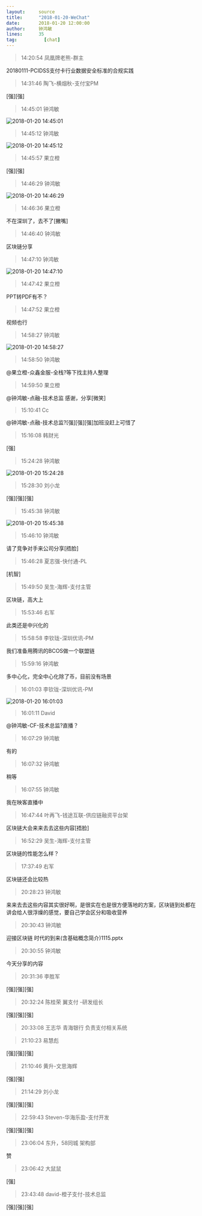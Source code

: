 ```yaml
---
layout:     source 
title:      "2018-01-20-WeChat"
date:       2018-01-20 12:00:00
author:     钟鸿敏
lines:      35 
tag:		  [chat]
---
```

> 14:20:54  凤凰牌老熊-群主  
   
20180111-PCIDSS支付卡行业数据安全标准的合规实践  
   
> 14:31:46  陶飞-横烟秋-支付宝PM  
   
[强][强]  
   
> 14:45:01  钟鸿敏  
   
![2018-01-20 14:45:01](http://static.cocolian.org/img/20180120_144501.png) 
   
> 14:45:12  钟鸿敏  
   
![2018-01-20 14:45:12](http://static.cocolian.org/img/20180120_144512.png) 
   
> 14:45:57  果立橙  
   
[强][强]  
   
> 14:46:29  钟鸿敏  
   
![2018-01-20 14:46:29](http://static.cocolian.org/img/20180120_144629.png) 
   
> 14:46:36  果立橙  
   
不在深圳了，去不了[撇嘴]  
   
> 14:46:40  钟鸿敏  
   
区块链分享  
   
> 14:47:10  钟鸿敏  
   
![2018-01-20 14:47:10](http://static.cocolian.org/img/20180120_144710.png) 
   
> 14:47:42  果立橙  
   
PPT转PDF有不？  
   
> 14:47:52  果立橙  
   
视频也行  
   
> 14:58:27  钟鸿敏  
   
![2018-01-20 14:58:27](http://static.cocolian.org/img/20180120_145827.png) 
   
> 14:58:50  钟鸿敏  
   
@果立橙-众鑫金服-全栈?等下找主持人整理  
   
> 14:59:50  果立橙  
   
@钟鸿敏-点融-技术总监 感谢，分享[微笑]  
   
> 15:10:41  Cc  
   
@钟鸿敏-点融-技术总监?[强][强][强]加班没赶上可惜了  
   
> 15:16:08  韩财光  
   
[强]  
   
> 15:24:28  钟鸿敏  
   
![2018-01-20 15:24:28](http://static.cocolian.org/img/20180120_152428.png) 
   
> 15:28:30  刘小龙  
   
[强][强][强]  
   
> 15:45:38  钟鸿敏  
   
![2018-01-20 15:45:38](http://static.cocolian.org/img/20180120_154538.png) 
   
> 15:46:10  钟鸿敏  
   
请了竞争对手来公司分享[捂脸]  
   
> 15:46:28  夏志强-快付通-PL  
   
[机智]  
   
> 15:49:50  吴生-海辉-支付主管  
   
区块链，高大上  
   
> 15:53:46  右军  
   
此类还是中兴化的  
   
> 15:58:58  李钦珑-深圳优讯-PM  
   
我们准备用腾讯的BCOS做一个联盟链  
   
> 15:59:16  钟鸿敏  
   
多中心化，完全中心化除了币，目前没有场景  
   
> 16:01:03  李钦珑-深圳优讯-PM  
   
![2018-01-20 16:01:03](http://static.cocolian.org/img/20180120_160103.png) 
   
> 16:01:11  David  
   
@钟鸿敏-CF-技术总监?直播？  
   
> 16:07:29  钟鸿敏  
   
有的  
   
> 16:07:32  钟鸿敏  
   
稍等  
   
> 16:07:55  钟鸿敏  
   
我在映客直播中  
   
> 16:47:44  叶再飞-钱途互联-供应链融资平台架  
   
区块链大会来来去去这些内容[捂脸]  
   
> 16:52:29  吴生-海辉-支付主管  
   
区块链的性能怎么样？  
   
> 17:37:49  右军  
   
区块链还会比较热  
   
> 20:28:23  钟鸿敏  
   
来来去去这些内容其实很好啊，是很实在也是很方便落地的方案，区块链到处都在讲会给人很浮燥的感觉，要自己学会区分和吸收营养  
   
> 20:30:43  钟鸿敏  
   
迎接区块链 时代的到来(含基础概念简介)1115.pptx  
   
> 20:30:55  钟鸿敏  
   
今天分享的内容  
   
> 20:31:36  李胜军  
   
[强][强][强]  
   
> 20:32:24  陈桂荣 翼支付 -研发组长  
   
[强][强][强]  
   
> 20:33:08  王志华 青海银行 负责支付相关系统  
   
  
   
> 21:10:23  易慧彪  
   
[强][强][强]  
   
> 21:10:46  黄升-文思海辉   
   
[强][强]  
   
> 21:14:29  刘小龙  
   
[强][强][强]  
   
> 22:59:43  Steven-华海乐盈-支付开发  
   
[强][强][强]  
   
> 23:06:04  东升，58同城 架构部   
   
赞  
   
> 23:06:42  大鼠鼠  
   
[强]  
   
> 23:43:48  david-橙子支付-技术总监  
   
[强][强][强]  
   
